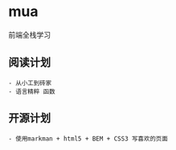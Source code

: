 # mua
前端全栈学习

## 阅读计划
    - 从小工到砖家 
    - 语言精粹 函数

## 开源计划
    - 使用markman + html5 + BEM + CSS3 写喜欢的页面 